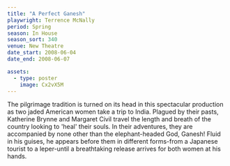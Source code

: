 ```yaml
---
title: "A Perfect Ganesh"
playwright: Terrence McNally
period: Spring
season: In House
season_sort: 340
venue: New Theatre
date_start: 2008-06-04
date_end: 2008-06-07

assets:
  - type: poster
    image: Cx2vX5M
---
```


The pilgrimage tradition is turned on its head in this spectacular production as two jaded American women take a trip to India. Plagued by their pasts, Katherine Brynne and Margaret Civil travel the length and breath of the country looking to 'heal' their souls. In their adventures, they are accompanied by none other than the elephant-headed God, Ganesh! Fluid in his guises, he appears before them in different forms-from a Japanese tourist to a leper-until a breathtaking release arrives for both women at his hands.
